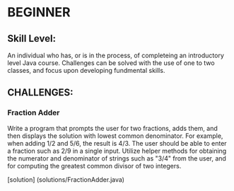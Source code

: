 # BEGINNER 

## Skill Level: 

An individual who has, or is in the process, of completeing an introductory level Java course. Challenges can be solved with the use of one to two classes, and focus upon developing fundmental skills. 

## CHALLENGES: 

### Fraction Adder

Write a program that prompts the user for two fractions, adds them, and then displays the solution with
lowest common denominator. For example, when adding 1/2 and 5/6, the result is 4/3. The user should be able
to enter a fraction such as 2/9 in a single input. Utilize helper methods for obtaining the numerator and
denominator of strings such as "3/4" from the user, and for computing the greatest common divisor of two
integers.

[solution] (solutions/FractionAdder.java)